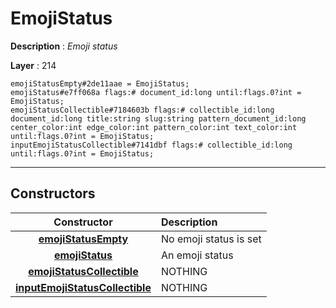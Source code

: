 # EmojiStatus

**Description** : *Emoji status*

**Layer** : 214

```tl
emojiStatusEmpty#2de11aae = EmojiStatus;
emojiStatus#e7ff068a flags:# document_id:long until:flags.0?int = EmojiStatus;
emojiStatusCollectible#7184603b flags:# collectible_id:long document_id:long title:string slug:string pattern_document_id:long center_color:int edge_color:int pattern_color:int text_color:int until:flags.0?int = EmojiStatus;
inputEmojiStatusCollectible#7141dbf flags:# collectible_id:long until:flags.0?int = EmojiStatus;
```

---

## Constructors

| Constructor | Description |
| :---: | :--- |
| [**emojiStatusEmpty**](constructor/emojiStatusEmpty) | No emoji status is set |
| [**emojiStatus**](constructor/emojiStatus) | An emoji status |
| [**emojiStatusCollectible**](constructor/emojiStatusCollectible) | NOTHING |
| [**inputEmojiStatusCollectible**](constructor/inputEmojiStatusCollectible) | NOTHING |